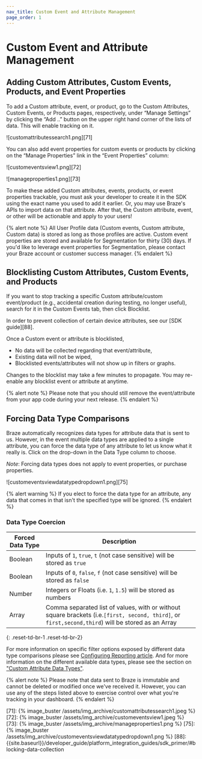 ```yaml
---
nav_title: Custom Event and Attribute Management
page_order: 1
---
```


# Custom Event and Attribute Management

## Adding Custom Attributes, Custom Events, Products, and Event Properties

To add a Custom attribute, event, or product, go to the Custom Attributes, Custom Events, or Products pages, respectively, under “Manage Settings” by clicking the “Add ..” button on the upper right hand corner of the lists of data. This will enable tracking on it.

![customattributessearch1.png][71]


You can also add event properties for custom events or products by clicking on the “Manage Properties” link in the “Event Properties” column:

![customeventsview1.png][72]

![manageproperties1.png][73]

To make these added Custom attributes, events, products, or event properties trackable, you must ask your developer to create it in the SDK using the exact name you used to add it earlier. Or, you may use Braze's APIs to import data on that attribute. After that, the Custom attribute, event, or other will be actionable and apply to your users!

{% alert note %}
All User Profile data (Custom events, Custom attribute, Custom data) is stored as long as those profiles are active. Custom event properties are stored and available for Segmentation for thirty (30) days. If you'd like to leverage event properties for Segmentation, please contact your Braze account or customer success manager. 
{% endalert %}

## Blocklisting Custom Attributes, Custom Events, and Products
If you want to stop tracking a specific Custom attribute/custom event/product (e.g., accidental creation during testing, no longer useful), search for it in the Custom Events tab, then click Blocklist.

In order to prevent collection of certain device attributes, see our [SDK guide][88].

Once a Custom event or attribute is blocklisted,
- No data will be collected regarding that event/attribute,
- Existing data will not be wiped,
- Blocklisted events/attributes will not show up in filters or graphs.

Changes to the blocklist may take a few minutes to propagate. You may re-enable any blocklist event or attribute at anytime.

{% alert note %}
Please note that you should still remove the event/attribute from your app code during your next release.
{% endalert %}

## Forcing Data Type Comparisons
Braze automatically recognizes data types for attribute data that is sent to us. However, in the event multiple data types are applied to a single attribute, you can force the data type of any attribute to let us know what it really is. Click on the drop-down in the Data Type column to choose.

*Note*: Forcing data types does not apply to event properties, or purchase properties.

![customeventsviewdatatypedropdown1.png][75]

{% alert warning %}
If you elect to force the data type for an attribute, any data that comes in that isn't the specified type will be ignored.
{% endalert %}

### Data Type Coercion

| Forced Data Type | Description |
|------------------|-------------|
| Boolean | Inputs of `1`, `true`, `t` (not case sensitive) will be stored as `true` |
| Boolean | Inputs of `0`, `false`, `f` (not case sensitive) will be stored as `false` |
| Number | Integers or Floats (i.e. `1`, `1.5`) will be stored as numbers |
| Array | Comma separated list of values, with or without square brackets (i.e.`[first, second, third]`, or `first,second,third`) will be stored as an Array |
{: .reset-td-br-1 .reset-td-br-2}

For more information on specific filter options exposed by different data type comparisons please see [Configuring Reporting article][43]. And for more information on the different available data types, please see the section on ["Custom Attribute Data Types"][44].

{% alert note %}
Please note that data sent to Braze is immutable and cannot be deleted or modified once we've received it. However, you can use any of the steps listed above to exercise control over what you're tracking in your dashboard.
{% endalert %}


[43]: {{site.baseurl}}/user_guide/data_and_analytics/configuring_reporting/#configuring-reporting
[44]: {{site.baseurl}}/user_guide/data_and_analytics/custom_data/custom_attributes/#custom-attribute-data-types
[71]: {% image_buster /assets/img_archive/customattributessearch1.jpeg %}
[72]: {% image_buster /assets/img_archive/customeventsview1.jpeg %}
[73]: {% image_buster /assets/img_archive/manageproperties1.png %}
[75]: {% image_buster /assets/img_archive/customeventsviewdatatypedropdown1.png %}
[88]: {{site.baseurl}}/developer_guide/platform_integration_guides/sdk_primer/#blocking-data-collection
